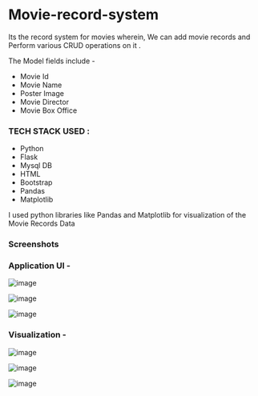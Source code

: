 # Movie-record-system
Its the record system for movies wherein,
We can add movie records and Perform various CRUD operations on it .

The Model fields include - 

  * Movie Id
  * Movie Name
  * Poster Image
  * Movie Director
  * Movie Box Office
  
  
 ### TECH STACK USED : 

* Python
* Flask
* Mysql DB
* HTML
* Bootstrap
* Pandas 
* Matplotlib

I used python libraries like Pandas and Matplotlib for visualization of the Movie Records Data


### Screenshots

### Application UI -



![image](https://user-images.githubusercontent.com/97902053/152169412-5022280f-f003-4030-b8b0-ec4c98e11117.png)



![image](https://user-images.githubusercontent.com/97902053/152169916-56532d25-275d-470c-9ef2-448da52f41df.png)

 

![image](https://user-images.githubusercontent.com/97902053/152169019-17316772-00eb-4b32-8d51-58f11583dab7.png)




### Visualization -



![image](https://user-images.githubusercontent.com/97902053/152167525-409bb4d9-8a05-4a40-8914-7cd0e091896b.png)

![image](https://user-images.githubusercontent.com/97902053/152167597-b0e5cbc1-6bf2-4a61-a9f3-a7c86a4a6b53.png)

![image](https://user-images.githubusercontent.com/97902053/152167629-a15033f7-3a3c-4529-9400-2d67e8135466.png)
